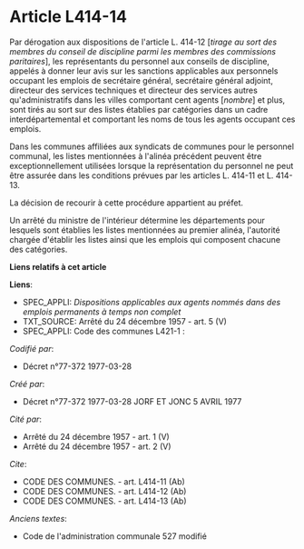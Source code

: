 # Article L414-14

Par dérogation aux dispositions de l'article L. 414-12 [*tirage au sort des membres du conseil de discipline parmi les
membres des commissions paritaires*], les représentants du personnel aux conseils de discipline, appelés à donner leur avis
sur les sanctions applicables aux personnels occupant les emplois de secrétaire général, secrétaire général adjoint,
directeur des services techniques et directeur des services autres qu'administratifs dans les villes comportant cent agents
[*nombre*] et plus, sont tirés au sort sur des listes établies par catégories dans un cadre interdépartemental et comportant
les noms de tous les agents occupant ces emplois.

Dans les communes affiliées aux syndicats de communes pour le personnel communal, les listes mentionnées à l'alinéa précédent
peuvent être exceptionnellement utilisées lorsque la représentation du personnel ne peut être assurée dans les conditions
prévues par les articles L. 414-11 et L. 414-13.

La décision de recourir à cette procédure appartient au préfet.

Un arrêté du ministre de l'intérieur détermine les départements pour lesquels sont établies les listes mentionnées au premier
alinéa, l'autorité chargée d'établir les listes ainsi que les emplois qui composent chacune des catégories.

**Liens relatifs à cet article**

**Liens**:

  - SPEC_APPLI: *Dispositions applicables aux agents nommés dans des emplois permanents à temps non complet*
  - TXT_SOURCE: Arrêté du 24 décembre 1957 - art. 5 (V)
  - SPEC_APPLI: Code des communes L421-1 :

_Codifié par_:

  - Décret n°77-372 1977-03-28

_Créé par_:

  - Décret n°77-372 1977-03-28 JORF ET JONC 5 AVRIL 1977

_Cité par_:

  - Arrêté du 24 décembre 1957 - art. 1 (V)
  - Arrêté du 24 décembre 1957 - art. 2 (V)

_Cite_:

  - CODE DES COMMUNES. - art. L414-11 (Ab)
  - CODE DES COMMUNES. - art. L414-12 (Ab)
  - CODE DES COMMUNES. - art. L414-13 (Ab)

_Anciens textes_:

  - Code de l'administration communale 527 modifié
